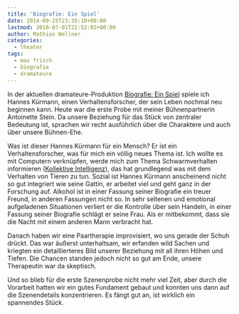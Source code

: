 ```yaml
---
title: 'Biografie: Ein Spiel'
date: 2014-09-25T23:35:10+00:00
lastmod: 2018-07-01T22:52:02+00:00
author: Mathias Wellner
categories:
  - theater
tags:
  - max frisch
  - biografie
  - dramateure
---
```

In der aktuellen dramateure-Produktion <a href="http://dramateure.ch/wordpress/produktionen/biografie-ein-spiel/" title="Biografie: Ein Spiel" target="_blank">Biografie: Ein Spiel</a> spiele ich Hannes Kürmann, einen Verhaltensforscher, der sein Leben nochmal neu beginnen kann. Heute war die erste Probe mit meiner Bühnenpartnerin Antoinette Stein. Da unsere Beziehung für das Stück von zentraler Bedeutung ist, sprachen wir recht ausführlich über die Charaktere und auch über unsere Bühnen-Ehe. 
<!--more-->

Was ist dieser Hannes Kürmann für ein Mensch? Er ist ein Verhaltensforscher, was für mich ein völlig neues Thema ist. Ich wollte es mit Computern verknüpfen, werde mich zum Thema Schwarmverhalten informieren (<a href="http://de.wikipedia.org/w/index.php?title=Kollektive_Intelligenz" title="Kollektive Intelligenz" target="_blank">Kollektive Intelligenz</a>), das hat grundlegend was mit dem Verhalten von Tieren zu tun. Sozial ist Hannes Kürmann anscheinend nicht so gut integriert wie seine Gattin, er arbeitet viel und geht ganz in der Forschung auf. Alkohol ist in einer Fassung seiner Biografie ein treuer Freund, in anderen Fassungen nicht so. In sehr seltenen und emotional aufgeladenen Situationen verliert er die Kontrolle über sein Handeln, in einer Fassung seiner Biografie schlägt er seine Frau. Als er mitbekommt, dass sie die Nacht mit einem anderen Mann verbracht hat. 

Danach haben wir eine Paartherapie improvisiert, wo uns gerade der Schuh drückt. Das war äußerst unterhaltsam, wir erfanden wild Sachen und kriegten ein detaillierteres Bild unserer Beziehung mit all ihren Höhen und Tiefen. Die Chancen standen jedoch nicht so gut am Ende, unsere Therapeutin war da skeptisch. 

Und so blieb für die erste Szenenprobe nicht mehr viel Zeit, aber durch die Vorarbeit hatten wir ein gutes Fundament gebaut und konnten uns dann auf die Szenendetails konzentrieren. Es fängt gut an, ist wirklich ein spannendes Stück.